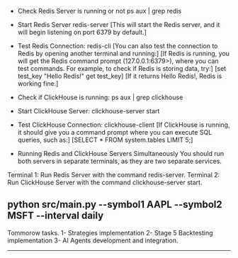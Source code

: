 - Check Redis Server is running or not 
  ps aux | grep redis

- Start Redis Server 
  redis-server  [This will start the Redis server, and it will begin listening on port 6379 by default.]

- Test Redis Connection:
  redis-cli  [You can also test the connection to Redis by opening another terminal and running:]
             [If Redis is running, you will get the Redis command prompt (127.0.0.1:6379>), where you can test commands. For example, to check if Redis is storing data, try:]
             [set test_key "Hello Redis!"
             get test_key]
             [If it returns Hello Redis!, Redis is working fine.]

- Check if ClickHouse is running:
  ps aux | grep clickhouse

- Start ClickHouse Server:
  clickhouse-server start  

- Test ClickHouse Connection:
  clickhouse-client  [If ClickHouse is running, it should give you a command prompt where you can execute SQL queries, such as:]
                      [SELECT * FROM system.tables LIMIT 5;]
              

- Running Redis and ClickHouse Servers Simultaneously
You should run both servers in separate terminals, as they are two separate services.

Terminal 1: Run Redis Server with the command redis-server.
Terminal 2: Run ClickHouse Server with the command clickhouse-server start.

python src/main.py --symbol1 AAPL --symbol2 MSFT --interval daily
-----------------------------

Tommorow tasks.
1- Strategies implementation
2- Stage 5 Backtesting implementation
3- AI Agents development and integration.

-------------------------------------------


